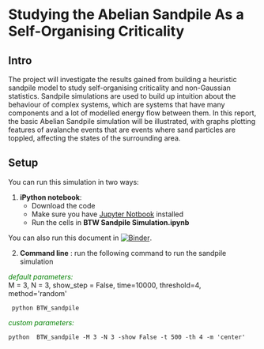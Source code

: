 # Studying the Abelian Sandpile As a Self-Organising Criticality



## Intro

The project will investigate the results gained from building a heuristic sandpile model to study self-organising criticality and non-Gaussian statistics. Sandpile simulations are used to build up intuition about the behaviour of complex systems, which are systems that have many components and a lot of modelled energy flow between them. In this report, the basic Abelian Sandpile simulation will be illustrated, with graphs plotting features of avalanche events that are events where sand particles are toppled, affecting the states of the surrounding area. 

## Setup

You can run this simulation in two ways:

1. **iPython notebook**: 
    - Download the code
    - Make sure you have [Jupyter Notbook](https://jupyter.org/install) installed
    - Run the cells in **BTW Sandpile Simulation.ipynb**

You can also run this document in [![Binder](https://mybinder.org/badge.svg)](https://mybinder.org/v2/gh/NajlaAlariefy/BTW-Sandpile/master?filepath=https%3A%2F%2Fgithub.com%2FNajlaAlariefy%2FBTW-Sandpile%2Fblob%2Fmaster%2FBTW%2520Sandpile%2520Simulation.ipynb).

2. **Command line** : run the following command to run the sandpile simulation 

<i style='color: green'> default parameters: </i>  
 M = 3, N = 3, show_step = False, time=10000, threshold=4, method='random'

` python BTW_sandpile`

<i style='color: green'>custom parameters:  </i>
    
` python  BTW_sandpile -M 3 -N 3 -show False -t 500 -th 4 -m 'center' `



